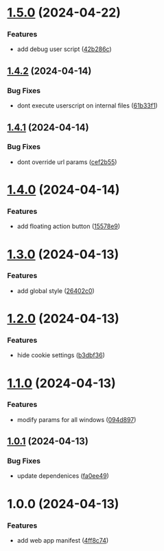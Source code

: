 # [1.5.0](https://github.com/brckd/fancade-plus/compare/v1.4.2...v1.5.0) (2024-04-22)


### Features

* add debug user script ([42b286c](https://github.com/brckd/fancade-plus/commit/42b286cf2c3c85da1d6895033ff647472234f095))

## [1.4.2](https://github.com/brckd/fancade-plus/compare/v1.4.1...v1.4.2) (2024-04-14)

### Bug Fixes

- dont execute userscript on internal files
  ([61b33f1](https://github.com/brckd/fancade-plus/commit/61b33f1527449c0dfbfde2823f359a95a3f1575c))

## [1.4.1](https://github.com/brckd/fancade-plus/compare/v1.4.0...v1.4.1) (2024-04-14)

### Bug Fixes

- dont override url params
  ([cef2b55](https://github.com/brckd/fancade-plus/commit/cef2b55c5d3a56423a4de4898115ffe347268f2c))

# [1.4.0](https://github.com/brckd/fancade-plus/compare/v1.3.0...v1.4.0) (2024-04-14)

### Features

- add floating action button
  ([15578e9](https://github.com/brckd/fancade-plus/commit/15578e99ca821fa9efa4419f594f87b2862ac990))

# [1.3.0](https://github.com/brckd/fancade-plus/compare/v1.2.0...v1.3.0) (2024-04-13)

### Features

- add global style
  ([26402c0](https://github.com/brckd/fancade-plus/commit/26402c0f561b08a380a7fbb5d394ab5e49f2bdb6))

# [1.2.0](https://github.com/brckd/fancade-plus/compare/v1.1.0...v1.2.0) (2024-04-13)

### Features

- hide cookie settings
  ([b3dbf36](https://github.com/brckd/fancade-plus/commit/b3dbf363d0e732717cf5802e05f2e2563e83b25c))

# [1.1.0](https://github.com/brckd/fancade-plus/compare/v1.0.1...v1.1.0) (2024-04-13)

### Features

- modify params for all windows
  ([094d897](https://github.com/brckd/fancade-plus/commit/094d8970495ccbdbe267492f57ef81195b202ad8))

## [1.0.1](https://github.com/brckd/fancade-plus/compare/v1.0.0...v1.0.1) (2024-04-13)

### Bug Fixes

- update dependenices
  ([fa0ee49](https://github.com/brckd/fancade-plus/commit/fa0ee491910c0705e032a168b528d23d3cb84dfa))

# 1.0.0 (2024-04-13)

### Features

- add web app manifest
  ([4ff8c74](https://github.com/brckd/fancade-plus/commit/4ff8c74cfb8c6952992f3484518738c97d339d45))
